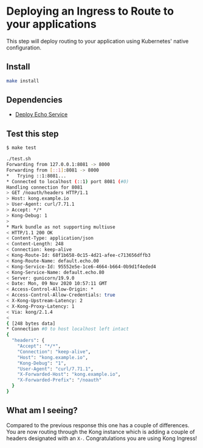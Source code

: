 # Deploying an Ingress to Route to your applications

This step will deploy routing to your application using Kubernetes' native configuration.

## Install

```bash
make install
```

## Dependencies

- [Deploy Echo Service](../01_deploy-echo)

## Test this step

```bash
$ make test

./test.sh
Forwarding from 127.0.0.1:8081 -> 8000
Forwarding from [::1]:8081 -> 8000
*   Trying ::1:8081...
* Connected to localhost (::1) port 8081 (#0)
Handling connection for 8081
> GET /noauth/headers HTTP/1.1
> Host: kong.example.io
> User-Agent: curl/7.71.1
> Accept: */*
> Kong-Debug: 1
>
* Mark bundle as not supporting multiuse
< HTTP/1.1 200 OK
< Content-Type: application/json
< Content-Length: 248
< Connection: keep-alive
< Kong-Route-Id: 68f1b658-0c15-4d21-afee-c713656dffb3
< Kong-Route-Name: default.echo.00
< Kong-Service-Id: 95552e5e-1ce6-4664-b664-0b9d1f4eded4
< Kong-Service-Name: default.echo.80
< Server: gunicorn/19.9.0
< Date: Mon, 09 Nov 2020 10:57:11 GMT
< Access-Control-Allow-Origin: *
< Access-Control-Allow-Credentials: true
< X-Kong-Upstream-Latency: 2
< X-Kong-Proxy-Latency: 1
< Via: kong/2.1.4
<
{ [248 bytes data]
* Connection #0 to host localhost left intact
{
  "headers": {
    "Accept": "*/*",
    "Connection": "keep-alive",
    "Host": "kong.example.io",
    "Kong-Debug": "1",
    "User-Agent": "curl/7.71.1",
    "X-Forwarded-Host": "kong.example.io",
    "X-Forwarded-Prefix": "/noauth"
  }
}
```

## What am I seeing?

Compared to the previous response this one has a couple of differences. You are now routing through the Kong instance which is adding a couple of headers designated with an `X-`. Congratulations you are using Kong Ingress!
